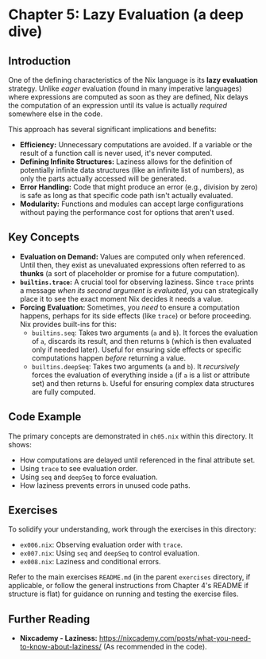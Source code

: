 # Chapter 5: Lazy Evaluation (a deep dive)

## Introduction

One of the defining characteristics of the Nix language is its **lazy evaluation** strategy. Unlike *eager* evaluation (found in many imperative languages) where expressions are computed as soon as they are defined, Nix delays the computation of an expression until its value is actually *required* somewhere else in the code.

This approach has several significant implications and benefits:

*   **Efficiency:** Unnecessary computations are avoided. If a variable or the result of a function call is never used, it's never computed.
*   **Defining Infinite Structures:** Laziness allows for the definition of potentially infinite data structures (like an infinite list of numbers), as only the parts actually accessed will be generated.
*   **Error Handling:** Code that might produce an error (e.g., division by zero) is safe as long as that specific code path isn't actually evaluated.
*   **Modularity:** Functions and modules can accept large configurations without paying the performance cost for options that aren't used.

## Key Concepts

*   **Evaluation on Demand:** Values are computed only when referenced. Until then, they exist as unevaluated expressions often referred to as **thunks** (a sort of placeholder or promise for a future computation).
*   **`builtins.trace`:** A crucial tool for observing laziness. Since `trace` prints a message *when its second argument is evaluated*, you can strategically place it to see the exact moment Nix decides it needs a value.
*   **Forcing Evaluation:** Sometimes, you *need* to ensure a computation happens, perhaps for its side effects (like `trace`) or before proceeding. Nix provides built-ins for this:
    *   `builtins.seq`: Takes two arguments (`a` and `b`). It forces the evaluation of `a`, discards its result, and then returns `b` (which is then evaluated only if needed later). Useful for ensuring side effects or specific computations happen *before* returning a value.
    *   `builtins.deepSeq`: Takes two arguments (`a` and `b`). It *recursively* forces the evaluation of everything inside `a` (if `a` is a list or attribute set) and then returns `b`. Useful for ensuring complex data structures are fully computed.

## Code Example

The primary concepts are demonstrated in `ch05.nix` within this directory. It shows:

*   How computations are delayed until referenced in the final attribute set.
*   Using `trace` to see evaluation order.
*   Using `seq` and `deepSeq` to force evaluation.
*   How laziness prevents errors in unused code paths.

## Exercises

To solidify your understanding, work through the exercises in this directory:

*   `ex006.nix`: Observing evaluation order with `trace`.
*   `ex007.nix`: Using `seq` and `deepSeq` to control evaluation.
*   `ex008.nix`: Laziness and conditional errors.

Refer to the main exercises `README.md` (in the parent `exercises` directory, if applicable, or follow the general instructions from Chapter 4's README if structure is flat) for guidance on running and testing the exercise files.

## Further Reading

*   **Nixcademy - Laziness:** https://nixcademy.com/posts/what-you-need-to-know-about-laziness/ (As recommended in the code).
